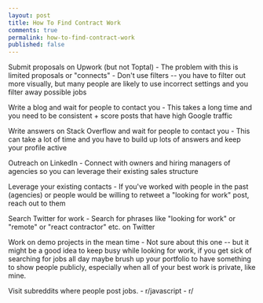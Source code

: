 ```yaml
---
layout: post
title: How To Find Contract Work
comments: true
permalink: how-to-find-contract-work
published: false
---
```


Submit proposals on Upwork (but not Toptal)
    - The problem with this is limited proposals or "connects"
    - Don't use filters -- you have to filter out more visually, but many people are likely to use incorrect settings and you filter away possible jobs

Write a blog and wait for people to contact you
    - This takes a long time and you need to be consistent + score posts that have high Google traffic

Write answers on Stack Overflow and wait for people to contact you
    - This can take a lot of time and you have to build up lots of answers and keep your profile active
    
Outreach on LinkedIn
    - Connect with owners and hiring managers of agencies so you can leverage their existing sales structure

Leverage your existing contacts
    - If you've worked with people in the past (agencies) or people would be willing to retweet a "looking for work" post, reach out to them

Search Twitter for work
    - Search for phrases like "looking for work" or "remote" or "react contractor" etc. on Twitter

Work on demo projects in the mean time
    - Not sure about this one -- but it might be a good idea to keep busy while looking for work, if you get sick of searching for jobs all day maybe brush up your portfolio to have something to show people publicly, especially when all of your best work is private, like mine.

Visit subreddits where people post jobs.
    - r/javascript
    - r/
